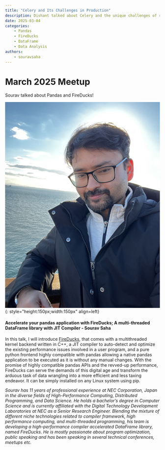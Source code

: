 ```yaml
---
title: "Celery and Its Challenges in Production"
description: Dishant talked about Celery and the unique challenges of running it at scale.
date: 2025-03-04
categories:
    - Pandas
    - FireDucks
    - DataFrame
    - Data Analysis
authors:
    - souravsaha
---
```


# March 2025 Meetup

Sourav talked about Pandas and FireDucks!

<!-- more -->
![Sourav Saha Avatar](../../assets/images/Sourav_Saha.jpg){: style="height:150px;width:150px" align=left}

#### Accelerate your pandas application with FireDucks; A multi-threaded DataFrame library with JIT Compiler - Sourav Saha

In this talk, I will introduce [FireDucks](https://fireducks-dev.github.io), that comes with a multithreaded kernel backend written in C++, a JIT compiler to auto-detect and optimize the existing performance issues involved in a user program, and a pure python frontend highly compatible with pandas allowing a native pandas application to be executed as it is without any manual changes. With the promise of highly compatible pandas APIs and the revved-up performance, FireDucks can serve the demands of this digital age and transform the arduous task of data wrangling into a more efficient and less taxing endeavor. It can be simply installed on any Linux system using pip.

*Sourav has 11 years of professional experience at NEC Corporation, Japan in the diverse fields of High-Performance Computing, Distributed Programming, and Data Science. He holds a bachelor’s degree in Computer Science and is currently affiliated with the Digital Technology Development Laboratories at NEC as a Senior Research Engineer. Blending the mixture of different niche technologies related to compiler framework, high performance computing, and multi-threaded programming, his team is developing a high-performance compiler accelerated DataFrame library, named FireDucks. He is mostly passionate about program optimization, public speaking and has been speaking in several technical conferences, meetups etc.*
